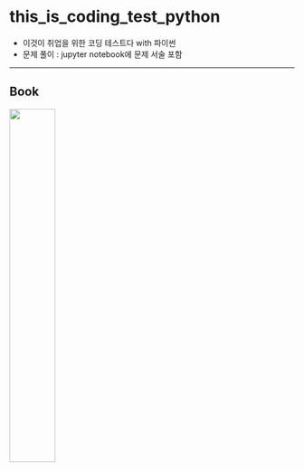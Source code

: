 # this_is_coding_test_python
- 이것이 취업을 위한 코딩 테스트다 with 파이썬
- 문제 풀이 : jupyter notebook에 문제 서술 포함

--------------------------------------------
## Book
<img src="https://user-images.githubusercontent.com/46714683/108466770-862bae00-72c7-11eb-9b12-96c0ea283608.png" width="40%">

